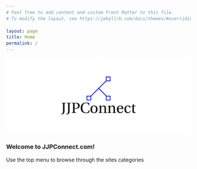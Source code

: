 ```yaml
---
# Feel free to add content and custom Front Matter to this file.
# To modify the layout, see https://jekyllrb.com/docs/themes/#overriding-theme-defaults

layout: page
title: Home
permalink: /
---
```


![Space Eddy](/assets/images/cover.png)

### Welcome to JJPConnect.com!
Use the top menu to browse through the sites categories